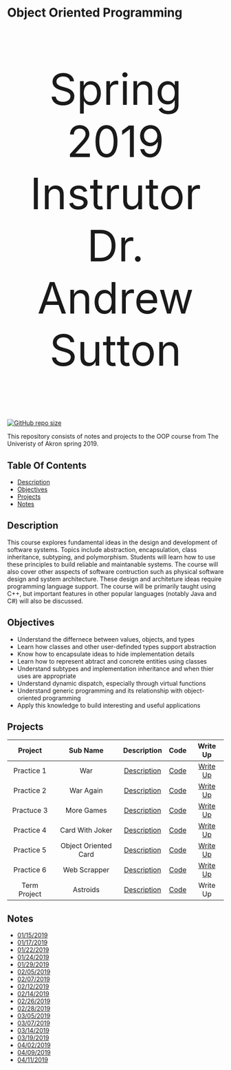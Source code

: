 # Object Oriented Programming
<p align="center" style="font-size : 100px;"> 
   Spring 2019</br>
   Instrutor</br>
   Dr. Andrew Sutton
</p>

[![GitHub repo size](https://img.shields.io/github/repo-size/DanieTlLouis/ObjectOrientedProgramming_Spring2019)](https://github.com/DanieTlLouis/ObjectOrientedProgramming_Spring2019/archive/master.zip)

This repository consists of notes and projects to the OOP course from The Univeristy of Akron spring 2019. 

## Table Of Contents
* [Description](#description)
* [Objectives](#objectives)
* [Projects](#projects)
* [Notes](#notes) 

## Description
This course explores fundamental ideas in the design and development of software systems. Topics include abstraction, encapsulation, class inheritance, subtyping, and polymorphism. Students will learn how to use these principles to build reliable and maintanable systems. The course will also cover other asspects of software contruction such as physical software design and system architecture. 
These design and architeture ideas require programming language support. The course will be primarily taught using C++, but important features in other popular languages (notably Java and C#) will also be discussed. 

## Objectives 
* Understand the differnece between values, objects, and types
* Learn how classes and other user-definded types support abstraction
* Know how to encapsulate ideas to hide implementation details
* Learn how to represent abtract and concrete entities using classes
* Understand subtypes and implementation inheritance and when thier uses are appropriate
* Understand dynamic dispatch, especially through virtual functions 
* Understand generic programming and its relationship with object-oriented programming 
* Apply this knowledge to build interesting and useful applications 

## Projects
|  Project     | Sub Name             | Description                           | Code                               | Write Up                                       |
|:------------:|:--------------------:|:-------------------------------------:|:----------------------------------:|:----------------------------------------------:| 
|  Practice 1  | War                  | [Description](/Practice1/ReadMe.md)   | [Code](/Practice1/Code/)           | [Write Up](/Practice1/PracticeOne_WriteUp.md)  | 
|  Practice 2  | War Again            | [Description](/Practice2/ReadMe.md)   | [Code](/Practice2/Code/)           | [Write Up](/Practice2/PracticeTwo_WriteUp.md)  |
|  Practuce 3  | More Games           | [Description](/Practice3/ReadMe.md)   | [Code](/Practice3/Code/)           | [Write Up](/Practice3/PracticeThree_WriteUp.md)|
|  Practice 4  | Card With Joker      | [Description](/Practice4/ReadMe.md)   | [Code](/Practice4/Code/)           | [Write Up](/Practice4/PracticeFour_WriteUp.md) |
|  Practice 5  | Object Oriented Card | [Description](/Practice5/ReadMe.md)   | [Code](/Practice5/Code/)           | [Write Up](/Practice5/PracticeFive_WriteUp.md) |
|  Practice 6  | Web Scrapper         | [Description](/Practice6/ReadMe.md)   | [Code](/Practice6/Code/)           | [Write Up](/Practice6/PracticeSix_WriteUp.md)  |
| Term Project | Astroids             | [Description](/TermProject/ReadMe.md) | [Code](/TermProject/16%Asteroids/) | Write Up |

## Notes
* [01/15/2019](/Notes/01_15_2019.pdf)
* [01/17/2019](/Notes/01_17_2019.pdf)
* [01/22/2019](/Notes/01_22_2019.pdf)
* [01/24/2019](/Notes/01_24_2019.pdf)
* [01/29/2019](/Notes/01_29_2019.pdf)
* [02/05/2019](/Notes/02_05_2019.pdf)
* [02/07/2019](/Notes/02_07_2019.pdf)
* [02/12/2019](/Notes/02_12_2019.pdf)
* [02/14/2019](/Notes/02_14_2019.pdf)
* [02/26/2019](/Notes/02_26_2019.md)
* [02/28/2019](/Notes/02_28_2019.md)
* [03/05/2019](/Notes/03_05_2019.md)
* [03/07/2019](/Notes/03_07_2019.md)
* [03/14/2019](/Notes/03_14_2019.md)
* [03/19/2019](/Notes/03_19_2019.md)
* [04/02/2019](/Notes/04_02_2019.pdf)
* [04/09/2019](/Notes/04_09_2019.pdf)
* [04/11/2019](/Notes/04_11_2019.pdf)

